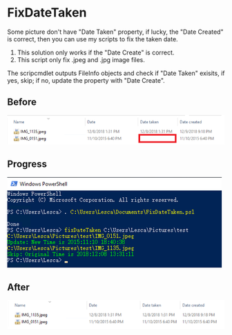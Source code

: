 # FixDateTaken
Some picture don't have "Date Taken" property, if lucky, the "Date Created" is correct, then you can use my scripts to fix the taken date.
   1) This solution only works if the "Date Create" is correct. 
   2) This script only fix .jpeg and .jpg image files.

The scripcmdlet outputs FileInfo objects and check if "Date Taken" exisits, if yes, skip; if no, update the property with "Date Create". 

## Before 
![img](https://raw.githubusercontent.com/lesca/FixDateTaken/master/images/before.png)

## Progress
![img](https://raw.githubusercontent.com/lesca/FixDateTaken/master/images/Progress.png)

## After
![img](https://raw.githubusercontent.com/lesca/FixDateTaken/master/images/after.png)

